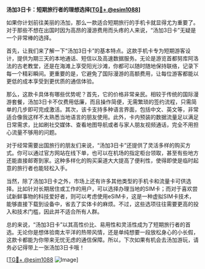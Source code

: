**汤加3日卡：短期旅行者的理想选择[[TG💪+ @esim1088](https://t.me/s/esim1088)]**

如果你计划前往美丽的汤加，那么一款适合短期旅行的手机卡就显得尤为重要了。对于那些不想在出国时因为高昂的漫游费用而头疼的人来说，“汤加3日卡”无疑是一个非常棒的选择。

首先，让我们来了解一下“汤加3日卡”的基本特点。这款手机卡专为短期游客设计，提供为期三天的本地通话、短信以及高速数据服务。无论是游览首都努库阿洛法的古老教堂，还是在海滩上享受阳光沙滩，你都可以随时随地保持联络，记录下每一个精彩瞬间。更重要的是，它避免了国际漫游的高额费用，让每位游客都能以更低的成本享受到更优质的通信体验。

那么，这款卡具体有哪些优势呢？首先，它的价格非常亲民。相较于传统的国际漫游套餐，汤加3日卡不仅费用低廉，而且操作简便，无需繁琐的签约流程，只需简单的几步即可完成激活。其次，该卡支持多种语言界面，包括中文、英文等，非常适合像我这样不太熟悉当地语言的朋友使用。此外，卡内预装的数据流量足以满足日常需求，比如刷社交媒体、查看地图导航或者与家人朋友视频通话，完全不用担心流量不够用的问题。

对于经常需要出国旅行的朋友们来说，“汤加3日卡”还提供了灵活多样的购买方式。你可以通过官方网站在线下单，也可以在机场的指定柜台领取，甚至有些地方还能直接邮寄到家。这种多样化的购买渠道大大提高了便利性，使得即使是临时起意的旅行者也能轻松入手。

当然，除了汤加3日卡之外，市场上还有许多其他类型的手机卡和流量卡可供选择。比如针对长期居住或工作的用户，可以选择办理当地的SIM卡；而对于喜欢尝试新鲜事物的科技爱好者，则可以考虑使用eSIM卡，这是一种虚拟SIM卡技术，能够直接下载到设备中，省去了实体卡的麻烦。不过，这些选项往往需要更高的投入和技术门槛，因此并不适合所有人群。

总的来说，“汤加3日卡”以其高性价比、易用性和灵活性成为了短期旅行者的首选。无论你是想体验南太平洋的热带风情，还是单纯想要一段放松身心的小长假，这款卡都能为你带来无忧无虑的通信保障。所以，下次如果有机会去汤加游玩，请务必记得带上一张汤加3日卡哦！

[[TG💪+ @esim1088](https://t.me/s/esim1088) ![Image](https://i.postimg.cc/4NQfJmqS/Snipaste-2025-05-13-00-14-12.png)]